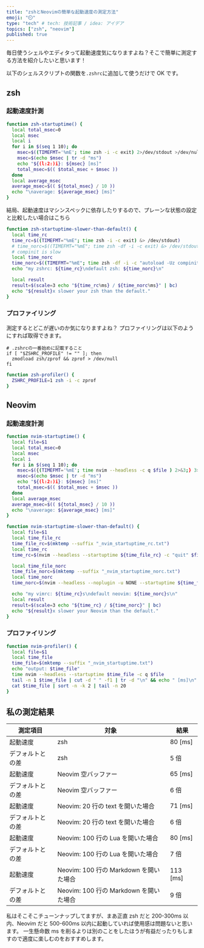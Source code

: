 ```yaml
---
title: "zshとNeovimの簡単な起動速度の測定方法"
emoji: "⏲️"
type: "tech" # tech: 技術記事 / idea: アイデア
topics: ["zsh", "neovim"]
published: true
---
```


毎日使うシェルやエディタって起動速度気になりますよね？そこで簡単に測定する方法を紹介したいと思います！

以下のシェルスクリプトの関数を`.zshrc`に追加して使うだけで OK です。

## zsh

### 起動速度計測

```bash
function zsh-startuptime() {
  local total_msec=0
  local msec
  local i
  for i in $(seq 1 10); do
    msec=$((TIMEFMT='%mE'; time zsh -i -c exit) 2>/dev/stdout >/dev/null)
    msec=$(echo $msec | tr -d "ms")
    echo "${(l:2:)i}: ${msec} [ms]"
    total_msec=$(( $total_msec + $msec ))
  done
  local average_msec
  average_msec=$(( ${total_msec} / 10 ))
  echo "\naverage: ${average_msec} [ms]"
}
```

結局、起動速度はマシンスペックに依存したりするので、プレーンな状態の設定と比較したい場合はこちら

```bash
function zsh-startuptime-slower-than-default() {
  local time_rc
  time_rc=$((TIMEFMT="%mE"; time zsh -i -c exit) &> /dev/stdout)
  # time_norc=$((TIMEFMT="%mE"; time zsh -df -i -c exit) &> /dev/stdout)
  # compinit is slow
  local time_norc
  time_norc=$((TIMEFMT="%mE"; time zsh -df -i -c "autoload -Uz compinit && compinit -C; exit") &> /dev/stdout)
  echo "my zshrc: ${time_rc}\ndefault zsh: ${time_norc}\n"

  local result
  result=$(scale=3 echo "${time_rc%ms} / ${time_norc%ms}" | bc)
  echo "${result}x slower your zsh than the default."
}
```

### プロファイリング

測定するとどこが遅いのか気になりますよね？
プロファイリングは以下のようにすれば取得できます。

```bash: .zshrc
# .zshrcの一番始めに記載すること
if [ "$ZSHRC_PROFILE" != "" ]; then
  zmodload zsh/zprof && zprof > /dev/null
fi
```

```bash
function zsh-profiler() {
  ZSHRC_PROFILE=1 zsh -i -c zprof
}
```

## Neovim

### 起動速度計測

```bash
function nvim-startuptime() {
  local file=$1
  local total_msec=0
  local msec
  local i
  for i in $(seq 1 10); do
    msec=$({(TIMEFMT='%mE'; time nvim --headless -c q $file ) 2>&3;} 3>/dev/stdout >/dev/null)
    msec=$(echo $msec | tr -d "ms")
    echo "${(l:2:)i}: ${msec} [ms]"
    total_msec=$(( $total_msec + $msec ))
  done
  local average_msec
  average_msec=$(( ${total_msec} / 10 ))
  echo "\naverage: ${average_msec} [ms]"
}
```

```bash
function nvim-startuptime-slower-than-default() {
  local file=$1
  local time_file_rc
  time_file_rc=$(mktemp --suffix "_nvim_startuptime_rc.txt")
  local time_rc
  time_rc=$(nvim --headless --startuptime ${time_file_rc} -c "quit" $file > /dev/null && tail -n 1 ${time_file_rc} | cut -d " " -f1)

  local time_file_norc
  time_file_norc=$(mktemp --suffix "_nvim_startuptime_norc.txt")
  local time_norc
  time_norc=$(nvim --headless --noplugin -u NONE --startuptime ${time_file_norc} -c "quit" $file > /dev/null && tail -n 1 ${time_file_norc} | cut -d " " -f1)

  echo "my vimrc: ${time_rc}s\ndefault neovim: ${time_norc}s\n"
  local result
  result=$(scale=3 echo "${time_rc} / ${time_norc}" | bc)
  echo "${result}x slower your Neovim than the default."
}
```

### プロファイリング

```bash
function nvim-profiler() {
  local file=$1
  local time_file
  time_file=$(mktemp --suffix "_nvim_startuptime.txt")
  echo "output: $time_file"
  time nvim --headless --startuptime $time_file -c q $file
  tail -n 1 $time_file | cut -d " " -f1 | tr -d "\n" && echo " [ms]\n"
  cat $time_file | sort -n -k 2 | tail -n 20
}
```

## 私の測定結果

| 測定項目         | 対象                                   | 結果     |
| ---------------- | -------------------------------------- | -------- |
| 起動速度         | zsh                                    | 80 [ms]  |
| デフォルトとの差 | zsh                                    | 5 倍     |
| 起動速度         | Neovim 空バッファー                    | 65 [ms]  |
| デフォルトとの差 | Neovim 空バッファー                    | 6 倍     |
| 起動速度         | Neovim: 20 行の text を開いた場合      | 71 [ms]  |
| デフォルトとの差 | Neovim: 20 行の text を開いた場合      | 6 倍     |
| 起動速度         | Neovim: 100 行の Lua を開いた場合      | 80 [ms]  |
| デフォルトとの差 | Neovim: 100 行の Lua を開いた場合      | 7 倍     |
| 起動速度         | Neovim: 100 行の Markdown を開いた場合 | 113 [ms] |
| デフォルトとの差 | Neovim: 100 行の Markdown を開いた場合 | 9 倍     |

私はそこそこチューンナップしてますが、まあ正直 zsh だと 200-300ms 以内、Neovim だと 500-600ms 以内に起動していれば使用感は問題ないと思います。
一生懸命数 ms を削るよりは別のことをしたほうが有益だったりもしますので適度に楽しむのをおすすめします。
